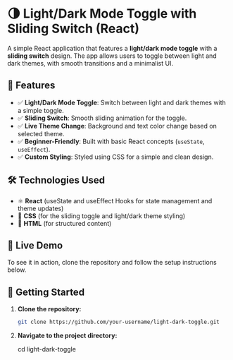 # 🌗 Light/Dark Mode Toggle with Sliding Switch (React)

A simple React application that features a **light/dark mode toggle** with a **sliding switch** design. The app allows users to toggle between light and dark themes, with smooth transitions and a minimalist UI.

## 📌 Features
- ✅ **Light/Dark Mode Toggle**: Switch between light and dark themes with a simple toggle.
- ✅ **Sliding Switch**: Smooth sliding animation for the toggle.
- ✅ **Live Theme Change**: Background and text color change based on selected theme.
- ✅ **Beginner-Friendly**: Built with basic React concepts (`useState`, `useEffect`).
- ✅ **Custom Styling**: Styled using CSS for a simple and clean design.

## 🛠️ Technologies Used
- ⚛️ **React** (useState and useEffect Hooks for state management and theme updates)
- 🎨 **CSS** (for the sliding toggle and light/dark theme styling)
- 📄 **HTML** (for structured content)

## 🚀 Live Demo
To see it in action, clone the repository and follow the setup instructions below.

## 🚀 Getting Started

1. **Clone the repository:**
   
   ```bash
   git clone https://github.com/your-username/light-dark-toggle.git

2. **Navigate to the project directory:**

   cd light-dark-toggle

